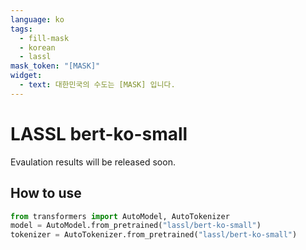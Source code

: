```yaml
---
language: ko
tags:
  - fill-mask
  - korean
  - lassl
mask_token: "[MASK]"
widget:
  - text: 대한민국의 수도는 [MASK] 입니다.
---
```


# LASSL bert-ko-small
Evaulation results will be released soon.

## How to use
```python
from transformers import AutoModel, AutoTokenizer
model = AutoModel.from_pretrained("lassl/bert-ko-small")
tokenizer = AutoTokenizer.from_pretrained("lassl/bert-ko-small")
```

